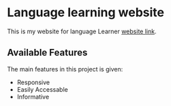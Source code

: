 # Language learning website

This is my website for language Learner [website link](https://language-learning-bd.netlify.app/).

## Available Features

The main features in this project is given:

- Responsive
- Easily Accessable
- Informative
